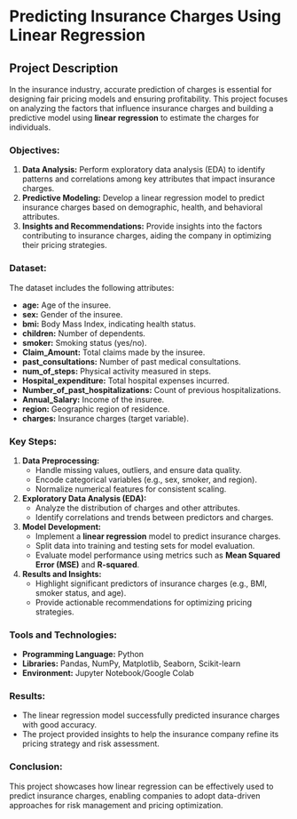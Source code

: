 
# Predicting Insurance Charges Using Linear Regression  

## Project Description  

In the insurance industry, accurate prediction of charges is essential for designing fair pricing models and ensuring profitability. This project focuses on analyzing the factors that influence insurance charges and building a predictive model using **linear regression** to estimate the charges for individuals.  

### Objectives:  
1. **Data Analysis:** Perform exploratory data analysis (EDA) to identify patterns and correlations among key attributes that impact insurance charges.  
2. **Predictive Modeling:** Develop a linear regression model to predict insurance charges based on demographic, health, and behavioral attributes.  
3. **Insights and Recommendations:** Provide insights into the factors contributing to insurance charges, aiding the company in optimizing their pricing strategies.  

### Dataset:  
The dataset includes the following attributes:  
- **age:** Age of the insuree.  
- **sex:** Gender of the insuree.  
- **bmi:** Body Mass Index, indicating health status.  
- **children:** Number of dependents.  
- **smoker:** Smoking status (yes/no).  
- **Claim_Amount:** Total claims made by the insuree.  
- **past_consultations:** Number of past medical consultations.  
- **num_of_steps:** Physical activity measured in steps.  
- **Hospital_expenditure:** Total hospital expenses incurred.  
- **Number_of_past_hospitalizations:** Count of previous hospitalizations.  
- **Annual_Salary:** Income of the insuree.  
- **region:** Geographic region of residence.  
- **charges:** Insurance charges (target variable).  

### Key Steps:  
1. **Data Preprocessing:**  
   - Handle missing values, outliers, and ensure data quality.  
   - Encode categorical variables (e.g., sex, smoker, and region).  
   - Normalize numerical features for consistent scaling.  
2. **Exploratory Data Analysis (EDA):**  
   - Analyze the distribution of charges and other attributes.  
   - Identify correlations and trends between predictors and charges.  
3. **Model Development:**  
   - Implement a **linear regression** model to predict insurance charges.  
   - Split data into training and testing sets for model evaluation.  
   - Evaluate model performance using metrics such as **Mean Squared Error (MSE)** and **R-squared**.  
4. **Results and Insights:**  
   - Highlight significant predictors of insurance charges (e.g., BMI, smoker status, and age).  
   - Provide actionable recommendations for optimizing pricing strategies.  

### Tools and Technologies:  
- **Programming Language:** Python  
- **Libraries:** Pandas, NumPy, Matplotlib, Seaborn, Scikit-learn  
- **Environment:** Jupyter Notebook/Google Colab  

### Results:  
- The linear regression model successfully predicted insurance charges with good accuracy.   
- The project provided insights to help the insurance company refine its pricing strategy and risk assessment.  


### Conclusion:  
This project showcases how linear regression can be effectively used to predict insurance charges, enabling companies to adopt data-driven approaches for risk management and pricing optimization.  
